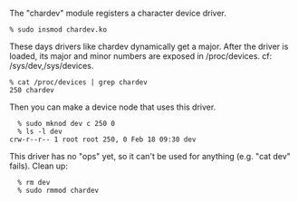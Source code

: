 The "chardev" module registers a character device driver.

    % sudo insmod chardev.ko 

These days drivers like chardev dynamically get a major.
After the driver is loaded, its major and minor numbers
are exposed in /proc/devices. cf: /sys/dev,/sys/devices.

```
% cat /proc/devices | grep chardev
250 chardev
```

Then you can make a device node that uses this driver. 

```
  % sudo mknod dev c 250 0
  % ls -l dev
crw-r--r-- 1 root root 250, 0 Feb 18 09:30 dev
```

This driver has no "ops" yet, so it can't be used
for anything (e.g. "cat dev" fails). Clean up:

```
  % rm dev
  % sudo rmmod chardev
```
